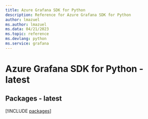 ```yaml
---
title: Azure Grafana SDK for Python
description: Reference for Azure Grafana SDK for Python
author: lmazuel
ms.author: lmazuel
ms.data: 04/21/2023
ms.topic: reference
ms.devlang: python
ms.service: grafana
---
```

# Azure Grafana SDK for Python - latest
## Packages - latest
[!INCLUDE [packages](grafana-index.md)]